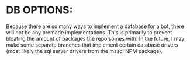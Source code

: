 # DB OPTIONS:

Because there are so many ways to implement a database for a bot, there will not be any premade implementations. This is primarily to prevent bloating the amount of packages the repo somes with. In the future, I may make some separate branches that implement certain database drivers (most likely the sql server drivers from the mssql NPM package).